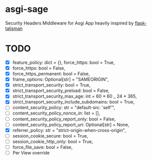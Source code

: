 # asgi-sage

Security Headers Middleware for Asgi App heavily inspired by [flask-talisman](https://github.com/GoogleCloudPlatform/flask-talisman)

# TODO

- [x] feature_policy: dict = {}, force_https: bool = True,
- [x] force_https: bool = False,
- [x] force_https_permanent: bool = False,
- [x] frame_options: Optional[str] = "SAMEORIGIN",
- [x] strict_transport_security: bool = True,
- [x] strict_transport_security_preload: bool = False,
- [x] strict_transport_security_max_age: int = 60 \* 60 \_ 24 \* 365,
- [x] strict_transport_security_include_subdomains: bool = True,
- [ ] content_security_policy: str = "default-src: 'self'",
- [ ] content_security_policy_nonce_in: list = [],
- [ ] content_security_policy_report_only: bool = False,
- [ ] content_security_policy_report_uri: Optional[str] = None,
- [x] referrer_policy: str = "strict-origin-when-cross-origin",
- [ ] session_cookie_secure: bool = True,
- [ ] session_cookie_http_only: bool = True,
- [ ] force_file_save: bool = False,
- [ ] Per View override
